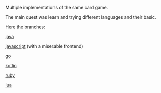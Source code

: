 Multiple implementations of the same card game.

The main quest was learn and trying different languages and their basic.

Here the branches:

[java](https://github.com/wendeldavid/card-trick/tree/java)

[javascript](https://github.com/wendeldavid/card-trick/tree/javascript) (with a miserable frontend)

[go](https://github.com/wendeldavid/card-trick/tree/go)

[kotlin](https://github.com/wendeldavid/card-trick/tree/kotlin)

[ruby](https://github.com/wendeldavid/card-trick/tree/lua)

[lua](https://github.com/wendeldavid/card-trick/tree/ruby)
